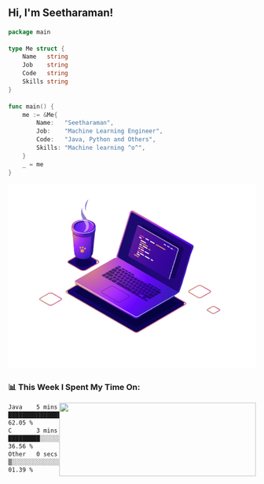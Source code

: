 <h2> Hi, I'm Seetharaman!</h2>

```go
package main

type Me struct {
	Name   string
	Job    string
	Code   string
	Skills string
}

func main() {
	me := &Me{
		Name:   "Seetharaman",
		Job:    "Machine Learning Engineer",
		Code:   "Java, Python and Others",
		Skills: "Machine learning ^o^",
	}
	_ = me
}
```


<picture>
  <source media="(prefers-color-scheme: dark)" srcset="https://raw.githubusercontent.com/seetharaman52/seetharaman52/main/.assets/971.png">
  <source media="(prefers-color-scheme: light)" srcset="https://raw.githubusercontent.com/seetharaman52/seetharaman52/main/.assets/971.png">
  <img alt="" src="https://raw.githubusercontent.com/seetharaman52/seetharaman52/main/.assets/971.png">
</picture>

<h3>📊 This Week I Spent My Time On:</h3>
<img align='right' src="https://github-readme-stats.vercel.app/api?username=seetharaman52&show_icons=true&theme=react", width="400" height="150">

<!--START_SECTION:waka-->

```text
Java    5 mins          ███████████████▓░░░░░░░░░   62.05 %
C       3 mins          █████████░░░░░░░░░░░░░░░░   36.56 %
Other   0 secs          ▒░░░░░░░░░░░░░░░░░░░░░░░░   01.39 %
```

<!--END_SECTION:waka-->
